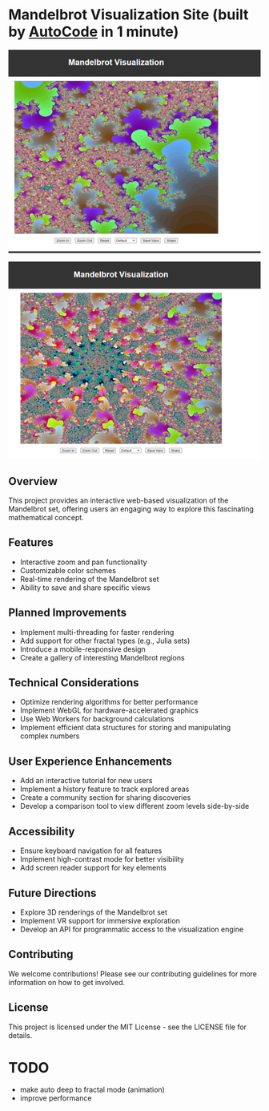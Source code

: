 # Mandelbrot Visualization Site (built by [AutoCode](https://autocode.work) in 1 minute)

![alt text](image.png)

![alt text](image-1.png)    

## Overview
This project provides an interactive web-based visualization of the Mandelbrot set, offering users an engaging way to explore this fascinating mathematical concept.

## Features
- Interactive zoom and pan functionality
- Customizable color schemes
- Real-time rendering of the Mandelbrot set
- Ability to save and share specific views

## Planned Improvements
- Implement multi-threading for faster rendering
- Add support for other fractal types (e.g., Julia sets)
- Introduce a mobile-responsive design
- Create a gallery of interesting Mandelbrot regions

## Technical Considerations
- Optimize rendering algorithms for better performance
- Implement WebGL for hardware-accelerated graphics
- Use Web Workers for background calculations
- Implement efficient data structures for storing and manipulating complex numbers

## User Experience Enhancements
- Add an interactive tutorial for new users
- Implement a history feature to track explored areas
- Create a community section for sharing discoveries
- Develop a comparison tool to view different zoom levels side-by-side

## Accessibility
- Ensure keyboard navigation for all features
- Implement high-contrast mode for better visibility
- Add screen reader support for key elements

## Future Directions
- Explore 3D renderings of the Mandelbrot set
- Implement VR support for immersive exploration
- Develop an API for programmatic access to the visualization engine

## Contributing
We welcome contributions! Please see our contributing guidelines for more information on how to get involved.

## License
This project is licensed under the MIT License - see the LICENSE file for details.

# TODO

-   make auto deep to fractal mode (animation)
-   improve performance